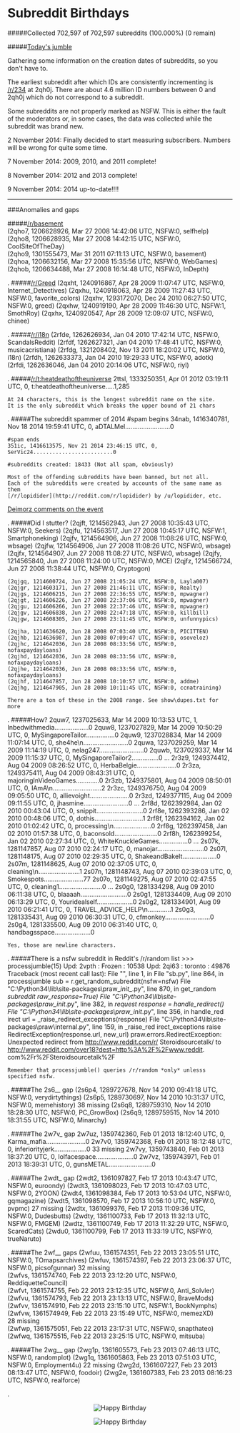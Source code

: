 Subreddit Birthdays
==========

#####Collected 702,597 of 702,597 subreddits (100.000%) (0 remain)

#####[Today's jumble](http://reddit.com/r/howardstern+mildyinteresting+barista+NewSkaters+SubredditDrama+allthingszerg+tuckedinkitties+Military+boulder+HomeImprovement+jakeandamir+FCInterMilan+OpiatesRecovery+AskAnthropology+deathgrips+AnythingGoesNews+Rottweiler+Trove+dresdenfiles+whatisthisthing)

Gathering some information on the creation dates of subreddits, so you don't have to.

The earliest subreddit after which IDs are consistently incrementing is [/r/234](http://reddit.com/r/234) at 2qh0j. There are about 4.6 million ID numbers between 0 and 2qh0j which do not correspond to a subreddit.

Some subreddits are not properly marked as NSFW. This is either the fault of the moderators or, in some cases, the data was collected while the subreddit was brand new.

2 November 2014: Finally decided to start measuring subscribers. Numbers will be wrong for quite some time.

7 November 2014: 2009, 2010, and 2011 complete!

8 November 2014: 2012 and 2013 complete!

9 November 2014: 2014 up-to-date!!!!

______


###Anomalies and gaps

#####[/r/basement](http://reddit.com/r/basement)  
    (2qho7, 1206628926, Mar 27 2008 14:42:06 UTC, NSFW:0, selfhelp)  
    (2qho8, 1206628935, Mar 27 2008 14:42:15 UTC, NSFW:0, CoolSiteOfTheDay)  
    (2qho9, 1301555473, Mar 31 2011 07:11:13 UTC, NSFW:0, basement)  
    (2qhoa, 1206632156, Mar 27 2008 15:35:56 UTC, NSFW:0, WebGames)  
    (2qhob, 1206634488, Mar 27 2008 16:14:48 UTC, NSFW:0, InDepth)  

.
#####[/r/Greed](http://reddit.com/r/greed)
    (2qxht, 1240916867, Apr 28 2009 11:07:47 UTC, NSFW:0, Internet_Detectives)
    (2qxhu, 1240918063, Apr 28 2009 11:27:43 UTC, NSFW:0, favorite_colors)
    (2qxhv, 1293172070, Dec 24 2010 06:27:50 UTC, NSFW:0, greed)
    (2qxhw, 1240919190, Apr 28 2009 11:46:30 UTC, NSFW:1, SmothRoy)
    (2qxhx, 1240920547, Apr 28 2009 12:09:07 UTC, NSFW:0, chinee)

.
#####[/r/i18n](http://reddit.com/r/i18n)
    (2rfde, 1262626934, Jan 04 2010 17:42:14 UTC, NSFW:0, ScandalsReddit)
    (2rfdf, 1262627321, Jan 04 2010 17:48:41 UTC, NSFW:0, musicacristiana)
    (2rfdg, 1321208402, Nov 13 2011 18:20:02 UTC, NSFW:0, i18n)
    (2rfdh, 1262633373, Jan 04 2010 19:29:33 UTC, NSFW:0, adotk)
    (2rfdi, 1262636046, Jan 04 2010 20:14:06 UTC, NSFW:0, riyl)

.
#####[/r/t:heatdeathoftheuniverse](http://reddit.com/r/t:heatdeathoftheuniverse)
    2ttsl, 1333250351, Apr 01 2012 03:19:11 UTC, 0, t:heatdeathoftheuniverse.....1,285
    
    At 24 characters, this is the longest subreddit name on the site.
    It is the only subreddit which breaks the upper bound of 21 chars
    

.
#####The subreddit spammer of 2014
    #spam begins
    34nab, 1416340781, Nov 18 2014 19:59:41 UTC, 0, aDTALMel.........................0
    
    #spam ends
    351ic, 1416613575, Nov 21 2014 23:46:15 UTC, 0, SerVic24.........................0

    #subreddits created: 18433 (Not all spam, obviously)

    Most of the offending subreddits have been banned, but not all.
    Each of the subreddits were created by accounts of the same name as them
    [/r/lopidider](http://reddit.com/r/lopidider) by /u/lopidider, etc.

[Deimorz comments on the event](http://www.reddit.com/r/dataisbeautiful/comments/2ovpmb/reddit_was_hit_with_massive_accountsubreddit/cmr50dx)


.
#####Did I stutter?
    (2qjft, 1214562943, Jun 27 2008 10:35:43 UTC, NSFW:0, Seekers)
    (2qjfu, 1214563517, Jun 27 2008 10:45:17 UTC, NSFW:1, Smartphoneking)
    (2qjfv, 1214564906, Jun 27 2008 11:08:26 UTC, NSFW:0, wbsage)
    (2qjfw, 1214564906, Jun 27 2008 11:08:26 UTC, NSFW:0, wbsage)
    (2qjfx, 1214564907, Jun 27 2008 11:08:27 UTC, NSFW:0, wbsage)
    (2qjfy, 1214565840, Jun 27 2008 11:24:00 UTC, NSFW:0, MCE)
    (2qjfz, 1214566724, Jun 27 2008 11:38:44 UTC, NSFW:0, Cryptogon)
    
    (2qjgq, 1214600724, Jun 27 2008 21:05:24 UTC, NSFW:0, Layla007)
    (2qjgr, 1214603171, Jun 27 2008 21:46:11 UTC, NSFW:0, Realty)
    (2qjgs, 1214606215, Jun 27 2008 22:36:55 UTC, NSFW:0, mpwagner)
    (2qjgt, 1214606226, Jun 27 2008 22:37:06 UTC, NSFW:0, mpwagner)
    (2qjgu, 1214606266, Jun 27 2008 22:37:46 UTC, NSFW:0, mpwagner)
    (2qjgv, 1214606838, Jun 27 2008 22:47:18 UTC, NSFW:0, killbill)
    (2qjgw, 1214608305, Jun 27 2008 23:11:45 UTC, NSFW:0, unfunnypics)    

    (2qjha, 1214636620, Jun 28 2008 07:03:40 UTC, NSFW:0, PICITTEN)
    (2qjhb, 1214636987, Jun 28 2008 07:09:47 UTC, NSFW:0, osoveloz)
    (2qjhc, 1214642036, Jun 28 2008 08:33:56 UTC, NSFW:0, nofaxpaydayloans)
    (2qjhd, 1214642036, Jun 28 2008 08:33:56 UTC, NSFW:0, nofaxpaydayloans)
    (2qjhe, 1214642036, Jun 28 2008 08:33:56 UTC, NSFW:0, nofaxpaydayloans)
    (2qjhf, 1214647857, Jun 28 2008 10:10:57 UTC, NSFW:0, addme)
    (2qjhg, 1214647905, Jun 28 2008 10:11:45 UTC, NSFW:0, ccnatraining)

    There are a ton of these in the 2008 range. See show\dupes.txt for more


.
#####How?
    2quw7, 1237025633, Mar 14 2009 10:13:53 UTC, 1, Inbedwithmedia...................0
    2quw8, 1237027829, Mar 14 2009 10:50:29 UTC, 0, MySingaporeTailor................0
    2quw9, 1237028834, Mar 14 2009 11:07:14 UTC, 0, she4he\n.........................0
    2quwa, 1237029259, Mar 14 2009 11:14:19 UTC, 0, nelag247.........................0
    2quwb, 1237029337, Mar 14 2009 11:15:37 UTC, 0, MySingaporeTailor2...............0
    ...
    2r3z9, 1249374412, Aug 04 2009 08:26:52 UTC, 0, HerbaBelgie......................0
    2r3za, 1249375411, Aug 04 2009 08:43:31 UTC, 0, majoringInVideoGames.............0
    2r3zb, 1249375801, Aug 04 2009 08:50:01 UTC, 0, IAmA\n...........................2
    2r3zc, 1249376750, Aug 04 2009 09:05:50 UTC, 0, allievoight......................0
    2r3zd, 1249377115, Aug 04 2009 09:11:55 UTC, 0, jhasmine.........................0
    ...
    2rf8d, 1262392984, Jan 02 2010 00:43:04 UTC, 0, snippit..........................0
    2rf8e, 1262393286, Jan 02 2010 00:48:06 UTC, 0, dothis...........................1
    2rf8f, 1262394162, Jan 02 2010 01:02:42 UTC, 0, processing\n.....................0
    2rf8g, 1262397458, Jan 02 2010 01:57:38 UTC, 0, baconsold........................0
    2rf8h, 1262399254, Jan 02 2010 02:27:34 UTC, 0, WhiteKnuckleGames................0
    ...
    2s07k, 1281147857, Aug 07 2010 02:24:17 UTC, 0, manojar..........................0
    2s07l, 1281148175, Aug 07 2010 02:29:35 UTC, 0, ShakeandBakeIt...................0
    2s07m, 1281148625, Aug 07 2010 02:37:05 UTC, 0, cleaning\n.......................1
    2s07n, 1281148743, Aug 07 2010 02:39:03 UTC, 0, Smokespots......................77
    2s07o, 1281149275, Aug 07 2010 02:47:55 UTC, 0, cleaning1........................0
    ...
    2s0g0, 1281334298, Aug 09 2010 06:11:38 UTC, 0, blaaaah..........................0
    2s0g1, 1281334409, Aug 09 2010 06:13:29 UTC, 0, Youridealself....................0
    2s0g2, 1281334901, Aug 09 2010 06:21:41 UTC, 0, TRAVEL_ADVICE_HELP\n.............1
    2s0g3, 1281335431, Aug 09 2010 06:30:31 UTC, 0, cfmonkey.........................0
    2s0g4, 1281335500, Aug 09 2010 06:31:40 UTC, 0, handbagsspace....................0
    
    Yes, those are newline characters.

.
#####There is a nsfw subreddit in Reddit's /r/random list
    >>> processjumble(15)
    Upd: 2vpth :                                Frozen : 10538
    Upd: 2qi63 :                                toronto : 49876
    Traceback (most recent call last):
      File "<stdin>", line 1, in <module>
      File "sb.py", line 864, in processjumble
        sub = r.get_random_subreddit(nsfw=nsfw)
      File "C:\Python34\lib\site-packages\praw\__init__.py", line 870, in get_random
    _subreddit
        raw_response=True)
      File "C:\Python34\lib\site-packages\praw\__init__.py", line 382, in _request
        response = handle_redirect()
      File "C:\Python34\lib\site-packages\praw\__init__.py", line 356, in handle_red
    irect
        url = _raise_redirect_exceptions(response)
      File "C:\Python34\lib\site-packages\praw\internal.py", line 159, in _raise_red
    irect_exceptions
        raise RedirectException(response.url, new_url)
    praw.errors.RedirectException: Unexpected redirect from http://www.reddit.com/r/
    Steroidsourcetalk/ to http://www.reddit.com/over18?dest=http%3A%2F%2Fwww.reddit.
    com%2Fr%2FSteroidsourcetalk%2F

    Remember that processjumble() queries /r/random *only* unlesss specified nsfw.

.
#####The 2s6__ gap
    (2s6p4, 1289727678, Nov 14 2010 09:41:18 UTC, NSFW:0, verydirtythings)
    (2s6p5, 1289730697, Nov 14 2010 10:31:37 UTC, NSFW:0, memehistory)
    38 missing
    (2s6q8, 1289759310, Nov 14 2010 18:28:30 UTC, NSFW:0, PC_GrowBox)
    (2s6q9, 1289759515, Nov 14 2010 18:31:55 UTC, NSFW:0, Minarchy)



.
#####The 2w7v_ gap
    2w7uz, 1359742360, Feb 01 2013 18:12:40 UTC, 0, Karma_mafia......................0
    2w7v0, 1359742368, Feb 01 2013 18:12:48 UTC, 0, inferiorityjerk..................0
    33 missing
    2w7vy, 1359743840, Feb 01 2013 18:37:20 UTC, 0, lolfacespace.....................0
    2w7vz, 1359743971, Feb 01 2013 18:39:31 UTC, 0, gunsMETAL........................0

.
#####The 2wdt_ gap
    (2wdt2, 1361097827, Feb 17 2013 10:43:47 UTC, NSFW:0, euroondy)
    (2wdt3, 1361098023, Feb 17 2013 10:47:03 UTC, NSFW:0, 2YOON)
    (2wdt4, 1361098384, Feb 17 2013 10:53:04 UTC, NSFW:0, gqmagazine)
    (2wdt5, 1361098570, Feb 17 2013 10:56:10 UTC, NSFW:0, pvpmc)
    27 missing
    (2wdtx, 1361099376, Feb 17 2013 11:09:36 UTC, NSFW:0, Dudesbutts)
    (2wdty, 1361100733, Feb 17 2013 11:32:13 UTC, NSFW:0, FMGEM)
    (2wdtz, 1361100749, Feb 17 2013 11:32:29 UTC, NSFW:0, ScaredCats)
    (2wdu0, 1361100799, Feb 17 2013 11:33:19 UTC, NSFW:0, trueNaruto)

.
#####The 2wf__ gaps
    (2wfuu, 1361574351, Feb 22 2013 23:05:51 UTC, NSFW:0, TOmapsarchives)
    (2wfuv, 1361574397, Feb 22 2013 23:06:37 UTC, NSFW:0, picsofgunnar)
    32 missing  
    (2wfvs, 1361574740, Feb 22 2013 23:12:20 UTC, NSFW:0, ReddiquetteCouncil)  
    (2wfvt, 1361574755, Feb 22 2013 23:12:35 UTC, NSFW:0, Anti_Solvler)  
    (2wfvu, 1361574793, Feb 22 2013 23:13:13 UTC, NSFW:0, BraveMods)  
    (2wfvv, 1361574910, Feb 22 2013 23:15:10 UTC, NSFW:1, BookNymphs)  
    (2wfvw, 1361574949, Feb 22 2013 23:15:49 UTC, NSFW:0, memezXD)  
    28 missing  
    (2wfwp, 1361575051, Feb 22 2013 23:17:31 UTC, NSFW:0, snapthateo)  
    (2wfwq, 1361575515, Feb 22 2013 23:25:15 UTC, NSFW:0, mitsuba)  

.
#####The 2wg__ gap
    (2wg1p, 1361605573, Feb 23 2013 07:46:13 UTC, NSFW:0, randomplot)
    (2wg1q, 1361605863, Feb 23 2013 07:51:03 UTC, NSFW:0, Employment4u)
    22 missing
    (2wg2d, 1361607227, Feb 23 2013 08:13:47 UTC, NSFW:0, foodoir)
    (2wg2e, 1361607383, Feb 23 2013 08:16:23 UTC, NSFW:0, realforce)


.




<p align="center">
  <img src="https://github.com/voussoir/reddit/blob/master/.GitImages/SubredditBirthdays001.png?raw=true" alt="Happy Birthday"/>
</p>

<p align="center">
  <img src="https://github.com/voussoir/reddit/blob/master/.GitImages/redditcakerender128.png?raw=true" alt="Happy Birthday"/>
</p>